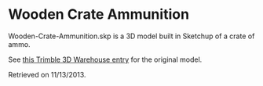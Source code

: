 Wooden Crate Ammunition
===========

Wooden-Crate-Ammunition.skp is a 3D model built in Sketchup of a crate of ammo.

See [this Trimble 3D Warehouse entry](http://sketchup.google.com/3dwarehouse/details?mid=8338bf88c4b374ef366681b1be8d0c0d&prevstart=0) for the original model.

Retrieved on 11/13/2013.
